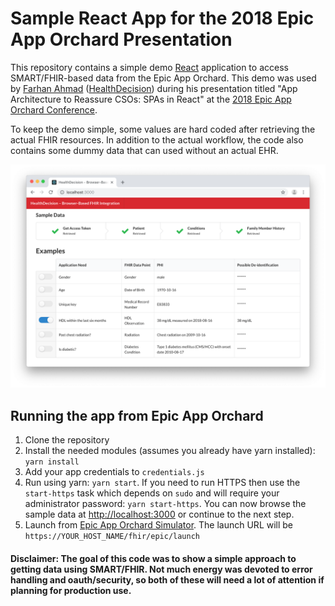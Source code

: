 # Sample React App for the 2018 Epic App Orchard Presentation

This repository contains a simple demo [React](https://reactjs.org/) application to access SMART/FHIR-based data from the Epic App Orchard.  This demo was used by [Farhan Ahmad](http://github.com/thebitguru) ([HealthDecision](https://www.healthdecision.com)) during his presentation titled "App Architecture to Reassure CSOs: SPAs in React" at the [2018 Epic App Orchard Conference](https://apporchard.epic.com/Conference).

To keep the demo simple, some values are hard coded after retrieving the actual FHIR resources.  In addition to the actual workflow, the code also contains some dummy data that can used without an actual EHR.

![Screenshot with Sample Data](/Screenshot.png)

## Running the app from Epic App Orchard

1. Clone the repository
2. Install the needed modules (assumes you already have yarn installed): `yarn install`
3. Add your app credentials to `credentials.js`
4. Run using yarn: `yarn start`.  If you need to run HTTPS then use the `start-https` task which depends on `sudo` and will require your administrator password: `yarn start-https`.  You can now browse the sample data at [http://localhost:3000](http://localhost:3000) or continue to the next step.
5. Launch from [Epic App Orchard Simulator](https://apporchard.epic.com).  The launch URL will be `https://YOUR_HOST_NAME/fhir/epic/launch`


#### Disclaimer: The goal of this code was to show a simple approach to getting data using SMART/FHIR. Not much energy was devoted to error handling and oauth/security, so both of these will need a lot of attention if planning for production use.